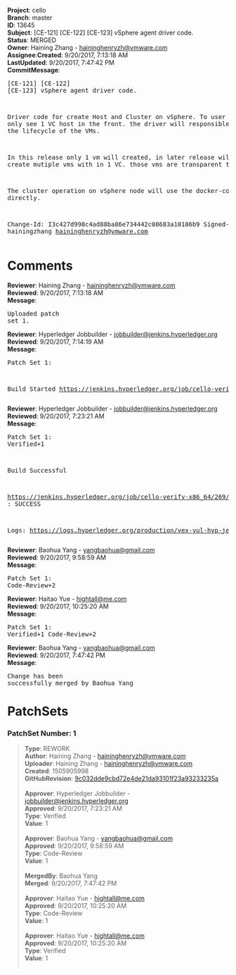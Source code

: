 <strong>Project</strong>: cello</br><strong>Branch</strong>: master<br><strong>ID</strong>: 13645<br><strong>Subject</strong>: [CE-121] [CE-122] [CE-123] vSphere agent driver code.<br><strong>Status</strong>: MERGED<br><strong>Owner</strong>: Haining Zhang - haininghenryzh@vmware.com<br><strong>Assignee</strong>:<strong>Created</strong>: 9/20/2017, 7:13:18 AM<br><strong>LastUpdated</strong>: 9/20/2017, 7:47:42 PM<br><strong>CommitMessage</strong>:<br><pre>[CE-121] [CE-122] [CE-123] vSphere agent driver code.

Driver code for create Host and Cluster
on vSphere.
To user they will only see 1 VC host in the
front. the driver will responsible for manage the
lifecycle of the VMs.

In this release only 1 vm will created, in later release
will support create mutiple vms with in 1 VC. those vms are
transparent to User.

The cluster operation on vSphere node will use the
docker-compose directly.

Change-Id: I3c427d998c4ad88ba86e734442c08683a10186b9
Signed-off-by: hainingzhang <haininghenryzh@vmware.com>
</pre><h1>Comments</h1><strong>Reviewer</strong>: Haining Zhang - haininghenryzh@vmware.com<br><strong>Reviewed</strong>: 9/20/2017, 7:13:18 AM<br><strong>Message</strong>: <pre>Uploaded patch set 1.</pre><strong>Reviewer</strong>: Hyperledger Jobbuilder - jobbuilder@jenkins.hyperledger.org<br><strong>Reviewed</strong>: 9/20/2017, 7:14:19 AM<br><strong>Message</strong>: <pre>Patch Set 1:

Build Started https://jenkins.hyperledger.org/job/cello-verify-x86_64/269/</pre><strong>Reviewer</strong>: Hyperledger Jobbuilder - jobbuilder@jenkins.hyperledger.org<br><strong>Reviewed</strong>: 9/20/2017, 7:23:21 AM<br><strong>Message</strong>: <pre>Patch Set 1: Verified+1

Build Successful 

https://jenkins.hyperledger.org/job/cello-verify-x86_64/269/ : SUCCESS

Logs: https://logs.hyperledger.org/production/vex-yul-hyp-jenkins-1/cello-verify-x86_64/269</pre><strong>Reviewer</strong>: Baohua Yang - yangbaohua@gmail.com<br><strong>Reviewed</strong>: 9/20/2017, 9:58:59 AM<br><strong>Message</strong>: <pre>Patch Set 1: Code-Review+2</pre><strong>Reviewer</strong>: Haitao Yue - hightall@me.com<br><strong>Reviewed</strong>: 9/20/2017, 10:25:20 AM<br><strong>Message</strong>: <pre>Patch Set 1: Verified+1 Code-Review+2</pre><strong>Reviewer</strong>: Baohua Yang - yangbaohua@gmail.com<br><strong>Reviewed</strong>: 9/20/2017, 7:47:42 PM<br><strong>Message</strong>: <pre>Change has been successfully merged by Baohua Yang</pre><h1>PatchSets</h1><h3>PatchSet Number: 1</h3><blockquote><strong>Type</strong>: REWORK<br><strong>Author</strong>: Haining Zhang - haininghenryzh@vmware.com<br><strong>Uploader</strong>: Haining Zhang - haininghenryzh@vmware.com<br><strong>Created</strong>: 1505905998<br><strong>GitHubRevision</strong>: [9c032dde9cbd72e4de21da93101f23a93233235a](https://github.com/hyperledger/cello/commit/9c032dde9cbd72e4de21da93101f23a93233235a)<br><br><strong>Approver</strong>: Hyperledger Jobbuilder - jobbuilder@jenkins.hyperledger.org<br><strong>Approved</strong>: 9/20/2017, 7:23:21 AM<br><strong>Type</strong>: Verified<br><strong>Value</strong>: 1<br><br><strong>Approver</strong>: Baohua Yang - yangbaohua@gmail.com<br><strong>Approved</strong>: 9/20/2017, 9:58:59 AM<br><strong>Type</strong>: Code-Review<br><strong>Value</strong>: 1<br><br><strong>MergedBy</strong>: Baohua Yang<br><strong>Merged</strong>: 9/20/2017, 7:47:42 PM<br><br><strong>Approver</strong>: Haitao Yue - hightall@me.com<br><strong>Approved</strong>: 9/20/2017, 10:25:20 AM<br><strong>Type</strong>: Code-Review<br><strong>Value</strong>: 1<br><br><strong>Approver</strong>: Haitao Yue - hightall@me.com<br><strong>Approved</strong>: 9/20/2017, 10:25:20 AM<br><strong>Type</strong>: Verified<br><strong>Value</strong>: 1<br><br></blockquote>